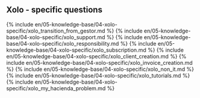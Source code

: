 ## Xolo - specific questions

{% include en/05-knowledge-base/04-xolo-specific/xolo_transition_from_gestor.md %}
{% include en/05-knowledge-base/04-xolo-specific/xolo_support.md %}
{% include en/05-knowledge-base/04-xolo-specific/xolo_responsibility.md %}
{% include en/05-knowledge-base/04-xolo-specific/xolo_subscription.md %}
{% include en/05-knowledge-base/04-xolo-specific/xolo_client_creation.md %}
{% include en/05-knowledge-base/04-xolo-specific/xolo_invoice_creation.md %}
{% include en/05-knowledge-base/04-xolo-specific/xolo_non_it.md %}
{% include en/05-knowledge-base/04-xolo-specific/xolo_tutorials.md %}
{% include en/05-knowledge-base/04-xolo-specific/xolo_my_hacienda_problem.md %}
